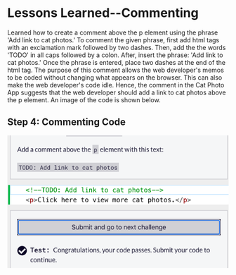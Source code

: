 <html>
  <body>
    <h1> Lessons Learned--Commenting</h1>
    <p>
     Learned how to create a comment above the p element using the phrase
     'Add link to cat photos.' To comment the given phrase, first add html 
     tags with an exclamation mark followed by two dashes. Then, add the 
     the words 'TODO' in all caps followed by a colon. After, insert the 
     phrase: 'Add link to cat photos.' Once the phrase is entered, place
     two dashes at the end of the html tag. The purpose of this comment 
     allows the web developer's memos to be coded without changing 
     what appears on the browser. This can also make the web developer's
     code idle. Hence, the comment in the Cat Photo App suggests that 
     the web developer should add a link to cat photos above the p element.
     An image of the code is shown below.
    </p>
    <h2>Step 4: Commenting Code</h2>
    <img src="https://github.com/jennisa1/freeCodeCamp-Projects/blob/main/Cat%20Photo%20Album%20app/Images/Step%204%20Code.png?raw=true" alt="Step 4 Code"> 
  </body>
</html>
